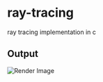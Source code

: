 # ray-tracing

ray tracing implementation in c

## Output

![Render Image](./assets/ray-tracing.ppm)
